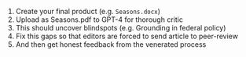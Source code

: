 1. Create your final product (e.g. `Seasons.docx`)
2. Upload as Seasons.pdf to GPT-4 for thorough critic
3. This should uncover blindspots (e.g. Grounding in federal policy)
4. Fix this gaps so that editors are forced to send article to peer-review
5. And then get honest feedback from the venerated process

   
